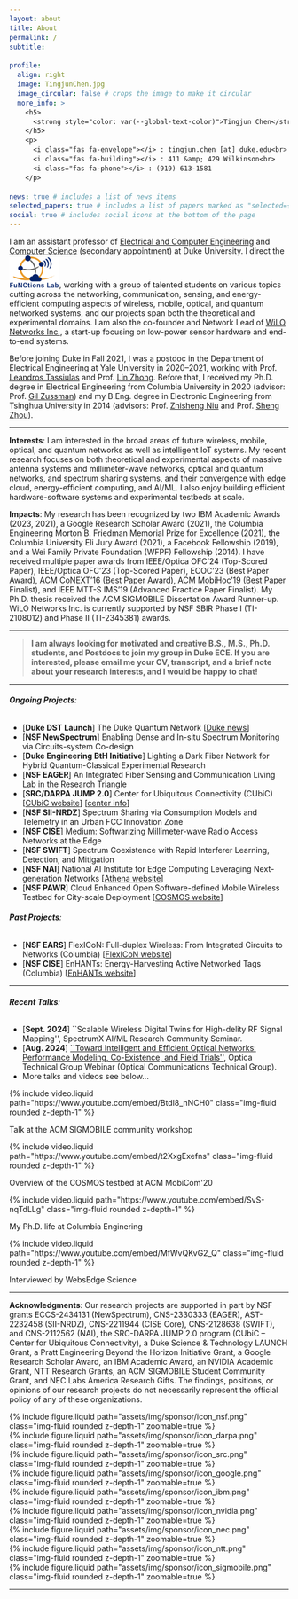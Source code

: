 ```yaml
---
layout: about
title: About
permalink: /
subtitle:

profile:
  align: right
  image: TingjunChen.jpg
  image_circular: false # crops the image to make it circular
  more_info: >
    <h5>
      <strong style="color: var(--global-text-color)">Tingjun Chen</strong>, Ph.D.
    </h5>
    <p>
      <i class="fas fa-envelope"></i> : tingjun.chen [at] duke.edu<br>
      <i class="fas fa-building"></i> : 411 &amp; 429 Wilkinson<br>
      <i class="fas fa-phone"></i> : (919) 613-1581
    </p>

news: true # includes a list of news items
selected_papers: true # includes a list of papers marked as "selected={true}"
social: true # includes social icons at the bottom of the page
---
```


I am an assistant professor of [Electrical and Computer Engineering](https://ece.duke.edu/) and [Computer Science](https://cs.duke.edu/) (secondary appointment) at Duke University. I direct the 
<a href="https://functions-lab.github.io/lab/team"><img src="../assets/img/functionslab_logo_transparent.png" width="90"></a>,
working with a group of talented students on various topics cutting across the networking, communication, sensing, and energy-efficient computing aspects of wireless, mobile, optical, and quantum networked systems, and our projects span both the theoretical and experimental domains. I am also the co-founder and Network Lead of [WiLO Networks Inc.](https://www.wilonetworks.com/), a start-up focusing on low-power sensor hardware and end-to-end systems.

Before joining Duke in Fall 2021, I was a postdoc in the Department of Electrical Engineering at Yale University in 2020&ndash;2021, working with Prof. [Leandros Tassiulas](https://seas.yale.edu/faculty-research/faculty-directory/leandros-tassiulas) and Prof. [Lin Zhong](https://www.linzhong.org/). Before that, I received my Ph.D. degree in Electrical Engineering from Columbia University in 2020 (advisor: Prof. [Gil Zussman](https://wimnet.ee.columbia.edu/people/gil-zussman/)) and my B.Eng. degree in Electronic Engineering from Tsinghua University in 2014 (advisors: Prof. [Zhisheng Niu](https://network.ee.tsinghua.edu.cn/niulab/niu_zhisheng.php) and Prof. [Sheng Zhou](https://network.ee.tsinghua.edu.cn/shengzhou/)).

---

**Interests**: I am interested in the broad areas of future wireless, mobile, optical, and quantum networks as well as intelligent IoT systems. My recent research focuses on both theoretical and experimental aspects of massive antenna systems and millimeter-wave networks, optical and quantum networks, and spectrum sharing systems, and their convergence with edge cloud, energy-efficient computing, and AI/ML. I also enjoy building efficient hardware-software systems and experimental testbeds at scale.

**Impacts**: My research has been recognized by two IBM Academic Awards (2023, 2021), a Google Research Scholar Award (2021), the Columbia Engineering Morton B. Friedman Memorial Prize for Excellence (2021), the Columbia University Eli Jury Award (2021), a Facebook Fellowship (2019), and a Wei Family Private Foundation (WFPF) Fellowship (2014). I have received multiple paper awards from IEEE/Optica OFC’24 (Top-Scored Paper), IEEE/Optica OFC’23 (Top-Scored Paper), ECOC’23 (Best Paper Award), ACM CoNEXT’16 (Best Paper Award), ACM MobiHoc’19 (Best Paper Finalist), and IEEE MTT-S IMS’19 (Advanced Practice Paper Finalist). My Ph.D. thesis received the ACM SIGMOBILE Dissertation Award Runner-up. WiLO Networks Inc. is currently supported by NSF SBIR Phase I (TI-2108012) and Phase II (TI-2345381) awards.

---

> **I am always looking for motivated and creative B.S., M.S., Ph.D. students, and Postdocs to join my group in Duke ECE. If you are interested, please email me your CV, transcript, and a brief note about your research interests, and I would be happy to chat!**

---

###### **Ongoing Projects**:
* [**Duke DST Launch**] The Duke Quantum Network [[Duke news](https://today.duke.edu/2024/12/research-innovation-seed-grants-total-nearly-2-million)]
* [**NSF NewSpectrum**] Enabling Dense and In-situ Spectrum Monitoring via Circuits-system Co-design
* [**Duke Engineering BtH Initiative**] Lighting a Dark Fiber Network for Hybrid Quantum-Classical Experimental Research
* [**NSF EAGER**] An Integrated Fiber Sensing and Communication Living Lab in the Research Triangle
* [**SRC/DARPA JUMP 2.0**] Center for Ubiquitous Connectivity (CUbiC) [[CUbiC website](https://cubic.engineering.columbia.edu/)] [[center info](https://www.src.org/program/jump2/cubic/)]
* [**NSF SII-NRDZ**] Spectrum Sharing via Consumption Models and Telemetry in an Urban FCC Innovation Zone
* [**NSF CISE**] Medium: Softwarizing Millimeter-wave Radio Access Networks at the Edge 
* [**NSF SWIFT**] Spectrum Coexistence with Rapid Interferer Learning, Detection, and Mitigation
* [**NSF NAI**] National AI Institute for Edge Computing Leveraging Next-generation Networks [[Athena website](https://athena.duke.edu/)]
* [**NSF PAWR**] Cloud Enhanced Open Software-defined Mobile Wireless Testbed for City-scale Deployment [[COSMOS website](https://cosmos-lab.org/)]

###### **Past Projects**:
- [**NSF EARS**] FlexICoN: Full-duplex Wireless: From Integrated Circuits to Networks (Columbia) [[FlexICoN website](https://flexicon.ee.columbia.edu/)]
- [**NSF CISE**] EnHANTs: Energy-Harvesting Active Networked Tags (Columbia) [[EnHANTs website](https://enhants.ee.columbia.edu/)]

---

###### **Recent Talks**:
* [**Sept. 2024**] ``Scalable Wireless Digital Twins for High-delity RF Signal Mapping'', SpectrumX AI/ML Research Community Seminar.
* [**Aug. 2024**] [``Toward Intelligent and Efficient Optical Networks: Performance Modeling, Co-Existence, and Field Trials''](https://www.optica.org/events/webinar/2024/08_august/toward_intelligent_and_efficient_optical_networks_performance_modeling_co-existence_and_field_tri/), Optica Technical Group Webinar (Optical Communications Technical Group).
* More talks and videos see below...

<div class="row">
    <div class="col-sm-3">
        {% include video.liquid path="https://www.youtube.com/embed/Btdl8_nNCH0" class="img-fluid rounded z-depth-1" %}
        <p class="caption">Talk at the ACM SIGMOBILE community workshop</p>
    </div>
    <div class="col-sm-3">
        {% include video.liquid path="https://www.youtube.com/embed/t2XxgExefns" class="img-fluid rounded z-depth-1" %}
        <p class="caption">Overview of the COSMOS testbed at ACM MobiCom'20</p>
    </div>
    <div class="col-sm-3">
        {% include video.liquid path="https://www.youtube.com/embed/SvS-nqTdLLg" class="img-fluid rounded z-depth-1" %}
        <p class="caption">My Ph.D. life at Columbia Enginering</p>
    </div>
    <div class="col-sm-3">
        {% include video.liquid path="https://www.youtube.com/embed/MfWvQKvG2_Q" class="img-fluid rounded z-depth-1" %}
        <p class="caption">Interviewed by WebsEdge Science</p>
    </div>
</div>

---

**Acknowledgments**: Our research projects are supported in part by NSF grants ECCS-2434131 (NewSpectrum), CNS-2330333 (EAGER), AST-2232458 (SII-NRDZ), CNS-2211944 (CISE Core), CNS-2128638 (SWIFT), and CNS-2112562 (NAI), the SRC-DARPA JUMP 2.0 program (CUbiC – Center for Ubiquitous Connectivity), a Duke Science &amp; Technology LAUNCH Grant, a Pratt Engineering Beyond the Horizon Initiative Grant, a Google Research Scholar Award, an IBM Academic Award, an NVIDIA Academic Grant, NTT Research Grants, an ACM SIGMOBILE Student Community Grant, and NEC Labs America Research Gifts. The findings, positions, or opinions of our research projects do not necessarily represent the official policy of any of these organizations.

<div class="row">
    <div class="col-sm-2">
        {% include figure.liquid path="assets/img/sponsor/icon_nsf.png" class="img-fluid rounded z-depth-1" zoomable=true %}
    </div>
    <div class="col-sm-2">
        {% include figure.liquid path="assets/img/sponsor/icon_darpa.png" class="img-fluid rounded z-depth-1" zoomable=true %}
    </div>
    <div class="col-sm-2">
        {% include figure.liquid path="assets/img/sponsor/icon_src.png" class="img-fluid rounded z-depth-1" zoomable=true %}
    </div>
    <div class="col-sm-2">
        {% include figure.liquid path="assets/img/sponsor/icon_google.png" class="img-fluid rounded z-depth-1" zoomable=true %}
    </div>
    <div class="col-sm-2">
        {% include figure.liquid path="assets/img/sponsor/icon_ibm.png" class="img-fluid rounded z-depth-1" zoomable=true %}
    </div>
    <div class="col-sm-2">
        {% include figure.liquid path="assets/img/sponsor/icon_nvidia.png" class="img-fluid rounded z-depth-1" zoomable=true %}
    </div>
    <div class="col-sm-2">
        {% include figure.liquid path="assets/img/sponsor/icon_nec.png" class="img-fluid rounded z-depth-1" zoomable=true %}
    </div>
    <div class="col-sm-2">
        {% include figure.liquid path="assets/img/sponsor/icon_ntt.png" class="img-fluid rounded z-depth-1" zoomable=true %}
    </div>
    <div class="col-sm-2">
        {% include figure.liquid path="assets/img/sponsor/icon_sigmobile.png" class="img-fluid rounded z-depth-1" zoomable=true %}
    </div>
</div>

---